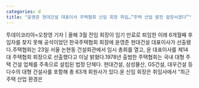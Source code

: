 ```yaml
---
categories: d
title: "윤영준 현대건설 대표이사 주택협회 신임 회장 취임…“주택 산업 발전 앞장서겠다”"
---
```

투데이코리아=오창영 기자 | 올해 3월 전임 회장이 임기 만료로 퇴임한 이래 6개월째 후임자를 찾지 못해 공석이었던 한국주택협회 회장에 윤영준 현대건설 대표이사가 선출됐다.주택협회는 23일 서울 논현동 건설회관에서 임시 총회를 열고, 윤 대표이사를 제14대 주택협회 회장으로 선출했다고 이날 밝혔다.1978년 출범한 주택협회는 국내 대형 주택 건설 업체를 주축으로 설립된 법정 단체다. 현대건설, 삼성물산, GS건설, 대우건설 등 다수의 대형 건설사를 포함해 총 63개 회원사가 있다.윤 신임 회장은 취임사에서 “최근 주택 산업 환경은